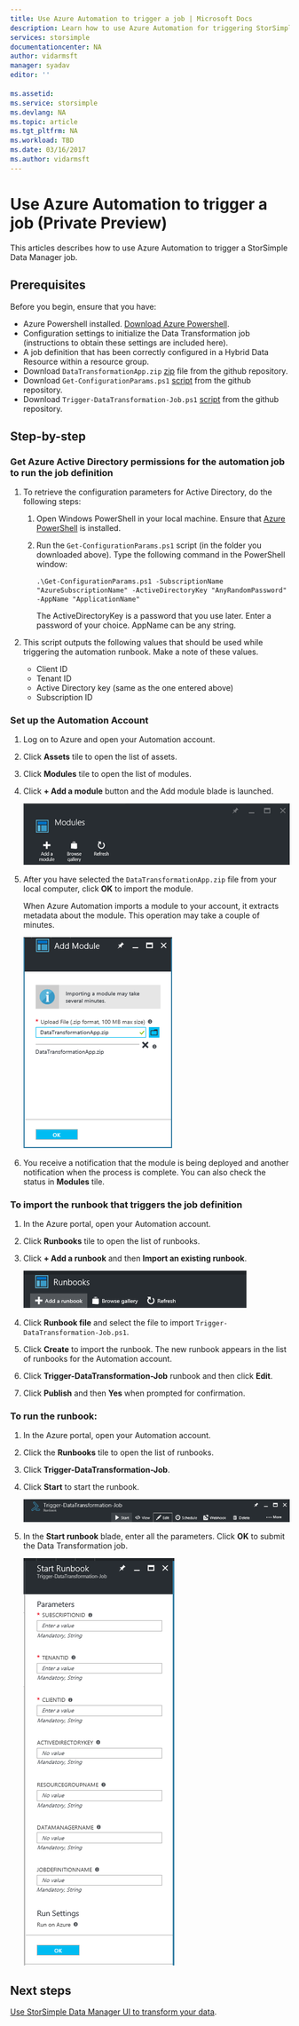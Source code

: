 ```yaml
---
title: Use Azure Automation to trigger a job | Microsoft Docs
description: Learn how to use Azure Automation for triggering StorSimple Data Manager Jobs (private preview)
services: storsimple
documentationcenter: NA
author: vidarmsft
manager: syadav
editor: ''

ms.assetid:
ms.service: storsimple
ms.devlang: NA
ms.topic: article
ms.tgt_pltfrm: NA
ms.workload: TBD
ms.date: 03/16/2017
ms.author: vidarmsft
---
```


# Use Azure Automation to trigger a job (Private Preview)

This articles describes how to use Azure Automation to trigger a StorSimple Data Manager job.

## Prerequisites

Before you begin, ensure that you have:

*	Azure Powershell installed. [Download Azure Powershell](https://azure.microsoft.com/documentation/articles/powershell-install-configure/).
*	Configuration settings to initialize the Data Transformation job (instructions to obtain these settings are included here).
*	A job definition that has been correctly configured in a Hybrid Data Resource within a resource group.
*	Download `DataTransformationApp.zip` [zip](https://github.com/Azure-Samples/storsimple-dotnet-data-manager-get-started/raw/master/Azure%20Automation%20For%20Data%20Manager/DataTransformationApp.zip) file from the github repository.
*	Download `Get-ConfigurationParams.ps1` [script](https://github.com/Azure-Samples/storsimple-dotnet-data-manager-get-started/blob/master/Azure%20Automation%20For%20Data%20Manager/Get-ConfigurationParams.ps1) from the github repository.
*	Download `Trigger-DataTransformation-Job.ps1` [script](https://github.com/Azure-Samples/storsimple-dotnet-data-manager-get-started/blob/master/Azure%20Automation%20For%20Data%20Manager/Trigger-DataTransformation-Job.ps1) from the github repository.

## Step-by-step

### Get Azure Active Directory permissions for the automation job to run the job definition

1. To retrieve the configuration parameters for Active Directory, do the following steps:

    1. Open Windows PowerShell in your local machine. Ensure that [Azure PowerShell](https://azure.microsoft.com/downloads/) is installed.
    1. Run the `Get-ConfigurationParams.ps1` script (in the folder you downloaded above). Type the following command in the PowerShell window:

        ```
        .\Get-ConfigurationParams.ps1 -SubscriptionName "AzureSubscriptionName" -ActiveDirectoryKey "AnyRandomPassword" -AppName "ApplicationName"
         ```

        The ActiveDirectoryKey is a password that you use later. Enter a password of your choice. AppName can be any string.

2. This script outputs the following values that should be used while triggering the automation runbook. Make a note of these values.

    - Client ID
    - Tenant ID
    - Active Directory key (same as the one entered above)
    - Subscription ID

### Set up the Automation Account

1. Log on to Azure and open your Automation account.
2. Click **Assets** tile to open the list of assets.
3. Click **Modules** tile to open the list of modules.
4. Click **+ Add a module** button and the Add module blade is launched.

    ![Automation account settings](./media/storsimple-data-manager-job-using-automation/add-module1m.png)

5. After you have selected the `DataTransformationApp.zip` file from your local computer, click **OK** to import the module.

   When Azure Automation imports a module to your account, it extracts metadata about the module. This operation may take a couple of minutes.

   ![Automation account settings](./media/storsimple-data-manager-job-using-automation/add-module2m.png)

   

6. You receive a notification that the module is being deployed and another notification when the process is complete.  You can also check the status in **Modules** tile.

### To import the runbook that triggers the job definition

1. In the Azure portal, open your Automation account.
2. Click **Runbooks** tile to open the list of runbooks.
3. Click **+ Add a runbook** and then **Import an existing runbook**.

   ![Import an existing runbook](./media/storsimple-data-manager-job-using-automation/import-a-runbook.png)

4. Click **Runbook file** and select the file to import `Trigger-DataTransformation-Job.ps1`.
5. Click **Create** to import the runbook. The new runbook appears in the list of runbooks for the Automation account.
7. Click **Trigger-DataTransformation-Job** runbook and then click **Edit**.
8. Click **Publish** and then **Yes** when prompted for confirmation.


### To run the runbook:
1. In the Azure portal, open your Automation account.
2. Click the **Runbooks** tile to open the list of runbooks.
3. Click **Trigger-DataTransformation-Job**.
4. Click **Start** to start the runbook.

   ![Start runbook](./media/storsimple-data-manager-job-using-automation/run-runbook1m.png)

5. In the **Start runbook** blade, enter all the parameters. Click **OK** to submit the Data Transformation job.

   ![Start runbook](./media/storsimple-data-manager-job-using-automation/run-runbook2m.png)


## Next steps

[Use StorSimple Data Manager UI to transform your data](storsimple-data-manager-ui.md).